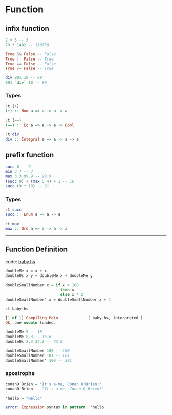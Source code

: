 # Function

## infix function

```hs
2 + 3 -- 5
79 * 1402 -- 110758
```

```hs
True && False -- False
True || False -- True
True == False -- False
True /= False -- True
```

```hs
div 891 10 -- 89
891 `div` 10 -- 89
```

### Types

```hs
:t (+)
(+) :: Num a => a -> a -> a
```

```hs
:t (==)
(==) :: Eq a => a -> a -> Bool
```

```hs
:t div
div :: Integral a => a -> a -> a
```

## prefix function

```hs
succ 6 -- 7
min 3 7 -- 3
max 3.3 99.9 -- 99.9
(succ 9) + (max 5 4) + 1 -- 16
succ (9 * 10) -- 91
```

### Types

```hs
:t succ
succ :: Enum a => a -> a
```

```hs
:t max
max :: Ord a => a -> a -> a
```

---

## Function Definition

code: [baby.hs](../src/basic/baby.hs)

```hs
doubleMe x = x + x
doubleUs x y = doubleMe x + doubleMe y

doubleSmallNumber x = if x > 100
                        then x
                        else x * 2
doubleSmallNumber' x = doubleSmallNumber x + 1
```

```hs
:l baby.hs

[1 of 1] Compiling Main             ( baby.hs, interpreted )
Ok, one module loaded.
```

```hs
doubleMe 9 -- 18
doubleMe 8.3 -- 16.6
doubleUs 2.3 34.2 -- 73.0

doubleSmallNumber 100 -- 200
doubleSmallNumber 101 -- 101
doubleSmallNumber' 100 -- 201
```

### apostrophe

```hs
conanO'Brien = "It's a-me, Conan O'Brien!"
conanO'Brien -- "It's a-me, Conan O'Brien!"
```

```hs
'hello = "Hello"

error: Expression syntax in pattern: 'hello
```
